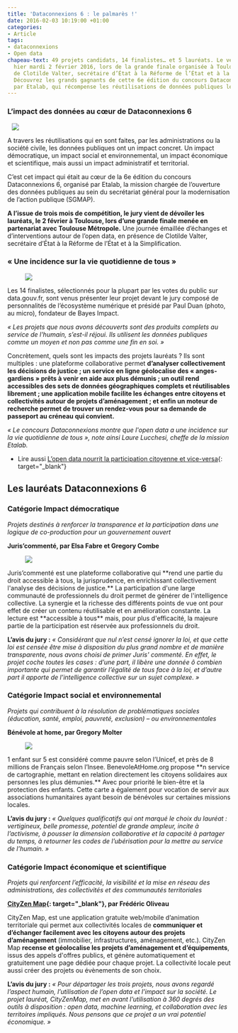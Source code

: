 ```yaml
---
title: 'Dataconnexions 6 : le palmarès !'
date: 2016-02-03 10:19:00 +01:00
categories:
- Article
tags:
- dataconnexions
- Open data
chapeau-text: 49 projets candidats, 14 finalistes… et 5 lauréats. Le verdict est tombé
  hier mardi 2 février 2016, lors de la grande finale organisée à Toulouse, en présence
  de Clotilde Valter, secrétaire d’État à la Réforme de l’État et à la Simplification.
  Découvrez les grands gagnants de cette 6e édition du concours Dataconnexions, piloté
  par Etalab, qui récompense les réutilisations de données publiques les plus innovantes.
---
```


### L’impact des données au cœur de Dataconnexions 6

<figure class='image-right' style='width: 40%; margin-left: 10px;'><img src="/uploads/sans-titre-07e240.png"/></figure> A travers les réutilisations qui en sont faites, par les administrations ou la société civile, les données publiques ont un impact concret. Un impact démocratique, un impact social et environnemental, un impact économique et scientifique, mais aussi un impact administratif et territorial.

C’est cet impact qui était au cœur de la 6e édition du concours Dataconnexions 6, organisé par Etalab, la mission chargée de l’ouverture des données publiques au sein du secrétariat général pour la modernisation de l’action publique (SGMAP).

**A l’issue de trois mois de compétition, le jury vient de dévoiler les lauréats, le 2 février à Toulouse, lors d’une grande finale menée en partenariat avec Toulouse Métropole.** Une journée émaillée d’échanges et d’interventions autour de l’open data, en présence de Clotilde Valter, secrétaire d’État à la Réforme de l’État et à la Simplification.

### « Une incidence sur la vie quotidienne de tous »

<figure class='image-left' style='width: 40%; margin-right: 10px;'><img src="/uploads/sans-titre2-29db12.png"/></figure> Les 14 finalistes, sélectionnés pour la plupart par les votes du public sur data.gouv.fr, sont venus présenter leur projet devant le jury composé de personnalités de l’écosystème numérique et présidé par Paul Duan (photo, au micro), fondateur de Bayes Impact.

*« Les projets que nous avons découverts sont des produits complets au service de l'humain, s’est-il réjoui. Ils utilisent les données publiques comme un moyen et non pas comme une fin en soi. »*

Concrètement, quels sont les impacts des projets lauréats ? Ils sont multiples : une plateforme collaborative permet **d’analyser collectivement les décisions de justice ; un service en ligne géolocalise des « anges-gardiens » prêts à venir en aide aux plus démunis ; un outil rend accessibles des sets de données géographiques complets et réutilisables librement ; une application mobile facilite les échanges entre citoyens et collectivités autour de projets d’aménagement ; et enfin un moteur de recherche permet de trouver un rendez-vous pour sa demande de passeport au créneau qui convient.**

*« Le concours Dataconnexions montre que l'open data a une incidence sur la vie quotidienne de tous », note ainsi Laure Lucchesi, cheffe de la mission Etalab.*

* Lire aussi [L’open data nourrit la participation citoyenne et vice-versa](https://www.modernisation.gouv.fr/outils-et-methodes-pour-transformer/open-data-nourrit-la-participation-citoyenne){: target="_blank"}

## Les lauréats Dataconnexions 6

### Catégorie Impact démocratique

*Projets destinés à renforcer la transparence et la participation dans une logique de co-production pour un gouvernement ouvert*

**Juris’commenté, par Elsa Fabre et Gregory Combe**

<figure class='image-left' style='width: 40%; margin-right: 10px;'><img src="/uploads/sans-t2itre.png"/></figure> Juris’commenté est une plateforme collaborative qui **rend une partie du droit accessible à tous, la jurisprudence, en enrichissant collectivement l'analyse des décisions de justice.** La participation d'une large communauté de professionnels du droit permet de générer de l'intelligence collective. La synergie et la richesse des différents points de vue ont pour effet de créer un contenu réutilisable et en amélioration constante. La lecture est **accessible à tous** mais, pour plus d'efficacité, la majeure partie de la participation est réservée aux professionnels du droit.

**L’avis du jury :** *« Considérant que nul n’est censé ignorer la loi, et que cette loi est censée être mise à disposition du plus grand nombre et de manière transparente, nous avons choisi de primer Juris' commenté. En effet, le projet coche toutes les cases : d’une part, il libère une donnée ô combien importante qui permet de garantir l’égalité de tous face à la loi, et d’autre part il apporte de l’intelligence collective sur un sujet complexe. »*

### Catégorie Impact social et environnemental

*Projets qui contribuent à la résolution de problématiques sociales (éducation, santé, emploi, pauvreté, exclusion) – ou environnementales*

**Bénévole at home, par Gregory Molter**

<figure class='image-left' style='width: 40%; margin-right: 10px;'><img src="/uploads/benevole%20at%20home-bd6b81.png"/></figure> 1 enfant sur 5 est considéré comme pauvre selon l’Unicef, et près de 8 millions de Français selon l’Insee. BenevoleAtHome.org propose **n service de cartographie, mettant en relation directement les citoyens solidaires aux personnes les plus démunies.** Avec pour priorité le bien-être et la protection des enfants. Cette carte a également pour vocation de servir aux associations humanitaires ayant besoin de bénévoles sur certaines missions locales.

**L’avis du jury :** *« Quelques qualificatifs qui ont marqué le choix du lauréat : vertigineux, belle promesse, potentiel de grande ampleur, incite à l’activisme, à pousser la dimension collaborative et la capacité à partager du temps, à retourner les codes de l’ubérisation pour la mettre au service de l’humain. »*

### Catégorie Impact économique et scientifique

*Projets qui renforcent l’efficacité, la visibilité et la mise en réseau des administrations, des collectivités et des communautés territoriales*

**[CityZen Map](https://www.cityzenmap.com/){: target="_blank"}, par Frédéric Oliveau**

CityZen Map, est une application gratuite web/mobile d’animation territoriale qui permet aux collectivités locales de **communiquer et d’échanger facilement avec les citoyens autour des projets d’aménagement** (immobilier, infrastructures, aménagement, etc.). CityZen Map **recense et géolocalise les projets d’aménagement et d’équipements**, issus des appels d'offres publics, et génère automatiquement et gratuitement une page dédiée pour chaque projet. La collectivité locale peut aussi créer des projets ou évènements de son choix.

**L’avis du jury :** *« Pour départager les trois projets, nous avons regardé l’aspect humain, l’utilisation de l’open data et l’impact sur la société. Le projet lauréat, CityZenMap, met en avant l’utilisation à 360 degrés des outils à disposition : open data, machine learning, et collaboration avec les territoires impliqués. Nous pensons que ce projet a un vrai potentiel économique. »*

